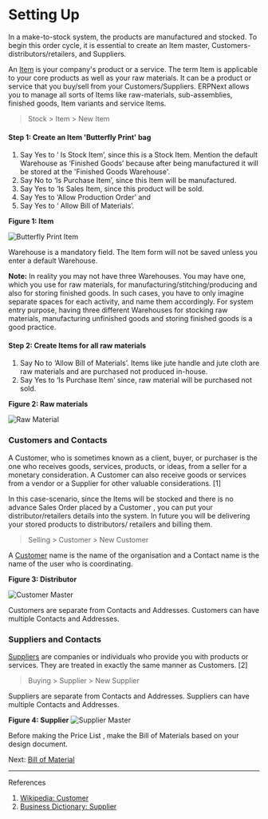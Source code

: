 # Setting Up

<p class="lead">In a make-to-stock system, the products are manufactured and stocked. To begin this order cycle, it is essential to create an Item master, Customers-distributors/retailers, and Suppliers.</p>

An [Item](/contents/stock/item-master) is your company's product or a service. The term Item is applicable to your core products as well as your raw materials. It can be a product or service that you buy/sell from your Customers/Suppliers. ERPNext allows you to manage all sorts of Items like raw-materials, sub-assemblies, finished goods, Item variants and service Items.

> Stock > Item > New Item

#### Step 1: Create an Item 'Butterfly Print' bag

1. Say Yes to ‘ Is Stock Item’, since this is a Stock Item. Mention the default Warehouse as ‘Finished Goods’ because after being manufactured it will be stored at the 'Finished Goods Warehouse'. 
1. Say No to ‘Is Purchase Item’, since this Item will be manufactured. 
1. Say Yes to  ‘Is Sales Item, since this product will be sold. 
1. Say Yes to ‘Allow Production Order’ and 
1. Say Yes to ‘ Allow Bill of Materials’.

__Figure 1: Item__

![Butterfly Print Item](/assets/manual_erpnext_com/old_images/erpnext/m-t-s-item-butterfly-print.png)

Warehouse is a mandatory field. The Item form will not be saved unless you enter a default Warehouse.

**Note:** In reality you may not have three Warehouses. You may have one, which you use for raw materials, for manufacturing/stitching/producing and also for storing finished goods. In such cases, you have to only imagine separate spaces for each activity, and name them accordingly. For system entry purpose, having three different Warehouses for stocking raw materials, manufacturing unfinished goods and storing finished goods is a good practice.

#### Step 2: Create Items for all raw materials 

1. Say No to ‘Allow Bill of Materials’. Items like jute handle and jute cloth are raw materials and are purchased not produced in-house.
1. Say Yes to ‘Is Purchase Item' since, raw material will be purchased not sold. 

__Figure 2: Raw materials__

![Raw Material](/assets/manual_erpnext_com/old_images/erpnext/m-t-s-jute-handle-rawmaterial.png)

### Customers and Contacts

A Customer, who is sometimes known as a client, buyer, or purchaser is the one who receives goods, services, products, or ideas, from a seller for a monetary consideration. A Customer can also receive goods or services from a vendor or a Supplier for other valuable considerations. [1]

In this case-scenario, since the Items will be stocked and there is no advance Sales Order placed by a Customer , you can put your distributor/retailers details into the system. In future you will be delivering your stored products to distributors/ retailers and billing them.

> Selling > Customer > New Customer

A [Customer](/contents/selling/customer-master) name is the name of the organisation and a Contact name is the name of the user who is coordinating.

__Figure 3: Distributor__

![Customer Master](/assets/manual_erpnext_com/old_images/erpnext/m-t-s-distributor.png)

Customers are separate from Contacts and Addresses. Customers can have multiple Contacts and Addresses.

### Suppliers and Contacts

 [Suppliers](/contents/buying/supplier-master) are companies or individuals who provide you with products or services. They are treated in exactly the same manner as Customers. [2]

> Buying > Supplier > New Supplier

Suppliers are separate from Contacts and Addresses. Suppliers can have multiple Contacts and Addresses.

__Figure 4: Supplier__
![Supplier Master](/assets/manual_erpnext_com/old_images/erpnext/m-t-s-supplier.png)

Before making the Price List , make the Bill of Materials based on your design document.

Next: [Bill of Material](/contents/guide-books/make-to-stock/bill-of-materials)

---

References

1. [Wikipedia: Customer](http://en.wikipedia.org/wiki/Customer)
1. [Business Dictionary: Supplier](http://www.businessdictionary.com/definition/supplier.html)